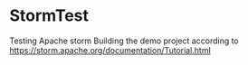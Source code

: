 # StormTest
Testing Apache storm
Building the demo project according to 
https://storm.apache.org/documentation/Tutorial.html

